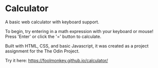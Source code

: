 # Calculator
A basic web calculator with keyboard support.

To begin, try entering in a math expression with your keyboard or mouse! Press 'Enter' or click the '=' button to calculate.

Built with HTML, CSS, and basic Javascript, it was created as a project assignment for the The Odin Project.

Try it here: https://foolmonkey.github.io/calculator/
